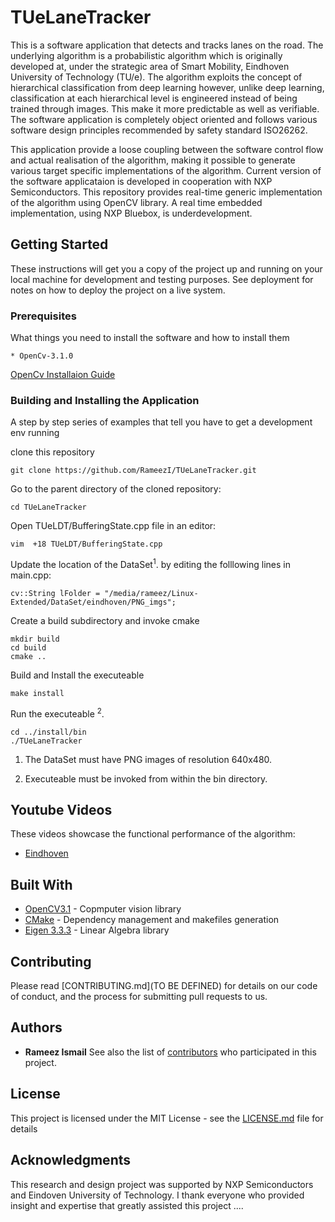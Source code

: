 # TUeLaneTracker

This is a software application that detects and tracks lanes on the road. The underlying algorithm is a probabilistic algorithm which is originally developed at, under the strategic area of Smart Mobility, Eindhoven University of Technology (TU/e). The algorithm exploits the concept of hierarchical classification from deep learning however, unlike deep learning, classification at each hierarchical level is engineered instead of being trained through images. This make it more predictable as well as verifiable. The software application is completely object oriented and follows various software design principles recommended by safety standard ISO26262. 

This application provide a loose coupling between the software control flow and actual realisation of the algorithm, making it possible to generate various target specific implementations of the algorithm. Current version of the software applicataion is developed in cooperation with NXP Semiconductors. This repository provides real-time generic implementation of the algorithm using OpenCV library. A real time embedded implementation, using NXP Bluebox, is underdevelopment.

## Getting Started

These instructions will get you a copy of the project up and running on your local machine for development and testing purposes. See deployment for notes on how to deploy the project on a live system.

### Prerequisites

What things you need to install the software and how to install them

```
* OpenCv-3.1.0
```
[OpenCv Installaion Guide](http://docs.opencv.org/3.1.0/d7/d9f/tutorial_linux_install.html)

### Building and Installing the Application

A step by step series of examples that tell you have to get a development env running

clone this repository 

```
git clone https://github.com/RameezI/TUeLaneTracker.git
```

Go to the parent directory of the cloned repository:
```
cd TUeLaneTracker
```
Open TUeLDT/BufferingState.cpp file in an editor:
```
vim  +18 TUeLDT/BufferingState.cpp
```
Update the location of the DataSet<sup>1</sup>. by editing the folllowing lines in main.cpp:
```
cv::String lFolder = "/media/rameez/Linux-Extended/DataSet/eindhoven/PNG_imgs";
```
Create a build subdirectory and invoke cmake
```
mkdir build
cd build
cmake ..
```

Build and Install the executeable
```
make install
```
Run the executeable <sup>2</sup>. 
```
cd ../install/bin
./TUeLaneTracker
```
1. The DataSet must have PNG images of resolution 640x480.

2. Executeable must be invoked from within the bin directory.
       
## Youtube Videos
   These videos showcase the functional performance of the algorithm:
   * [Eindhoven](https://youtu.be/7D1vBPrcPk0)



## Built With

* [OpenCV3.1](http://docs.opencv.org/3.1.0/index.html) - Copmputer vision library
* [CMake](https://maven.apache.org/) - Dependency management and makefiles generation
* [Eigen 3.3.3](http://eigen.tuxfamily.org/index.php?title=Main_Page) - Linear Algebra  library


## Contributing

Please read [CONTRIBUTING.md](TO BE DEFINED) for details on our code of conduct, and the process for submitting pull requests to us.


## Authors
* **Rameez Ismail**
See also the list of [contributors](https://github.com/RameezI/TUeLaneTracker/graphs/contributors) who participated in this project.


## License

This project is licensed under the MIT License - see the [LICENSE.md](LICENSE.md) file for details


## Acknowledgments

This research and design project was supported by NXP Semiconductors and Eindoven University of Technology. I thank everyone who provided insight and expertise that greatly assisted this project ....
